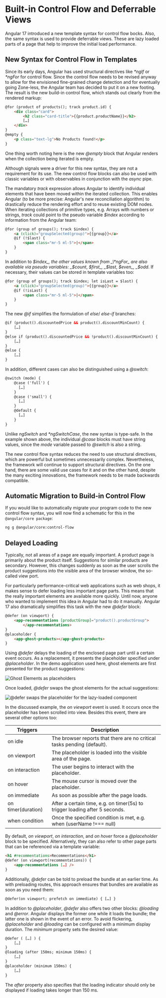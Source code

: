 # Built-in Control Flow and Deferrable Views

Angular 17 introduced a new template syntax for control flow bocks. Also, the same syntax is used to provide deferrable views. These are lazy loaded parts of a page that help to improve the initial load performance. 

## New Syntax for Control Flow in Templates

Since its early days, Angular has used structural directives like _\*ngIf_ or _\*ngFor_ for control flow. Since the control flow needs to be revised anyway to allow for the envisioned fine-grained change detection and for eventually going Zone-less, the Angular team has decided to put it on a new footing. The result is the new build-in control flow, which stands out clearly from the rendered markup:

```html
@for (product of products(); track product.id) {
    <div class="card">
        <h2 class="card-title">{{product.productName}}</h2>
        […]
    </div>
}
@empty {
    <p class="text-lg">No Products found!</p>
}
```

One thing worth noting here is the new _@empty_ block that Angular renders when the collection being iterated is empty.

Although signals were a driver for this new syntax, they are not a requirement for its use. The new control flow blocks can also be used with classic variables or with observables in conjunction with the _async_ pipe.

The mandatory _track_ expression allows Angular to identify individual elements that have been moved within the iterated collection. This enables Angular (to be more precise: Angular's new reconciliation algorithm) to drastically reduce the rendering effort and to reuse existing DOM nodes. When iterating collections of primitive types, e.g. Arrays with numbers or strings, _track_ could point to the pseudo variable _$index_ according to information from the Angular team:

```html
@for (group of groups(); track $index) {
    <a (click)="groupSelected(group)">{{group}}</a>
    @if (!$last) { 
        <span class="mr-5 ml-5">|</span> 
    }
}
```

In addition to _$index_, the other values known from _\*ngFor_ are also available via pseudo variables: _$count_, _$first_, _$last_, _$even_, _$odd_. If necessary, their values can be stored in template variables too:

```html
@for (group of groups(); track $index; let isLast = $last) {
    <a (click)="groupSelected(group)">{{group}}</a>
    @if (!isLast) { 
        <span class="mr-5 ml-5">|</span> 
    }
}
```

The new _@if_ simplifies the formulation of _else_/ _else-if_ branches:

```html
@if (product().discountedPrice && product().discountMinCount) {
    […]
}
@else if (product().discountedPrice && !product().discountMinCount) {
    […]
}
@else {
    […]
}
```

In addition, different cases can also be distinguished using a _@switch_:

```html
@switch (mode) {
    @case ('full') {
	  […]
    }
    @case ('small') {
      […]
    }
    @default {
      […]
    }
}
```

Unlike _ngSwitch_ and _\*ngSwitchCase_, the new syntax is type-safe. In the example shown above, the individual _@case_ blocks must have string values, since the _mode_ variable passed to _@switch_ is also a string.

The new control flow syntax reduces the need to use structural directives, which are powerful but sometimes unnecessarily complex. Nevertheless, the framework will continue to support structural directives. On the one hand, there are some valid use cases for it and on the other hand, despite the many exciting innovations, the framework needs to be made backwards compatible.

## Automatic Migration to Build-in Control Flow

If you would like to automatically migrate your program code to the new control flow syntax, you will now find a schematic for this in the `@angular/core package`:

```bash
ng g @angular/core:control-flow
```

## Delayed Loading

Typically, not all areas of a page are equally important. A product page is primarily about the product itself. Suggestions for similar products are secondary. However, this changes suddenly as soon as the user scrolls the product suggestions into the visible area of the browser window, the so-called view port.

For particularly performance-critical web applications such as web shops, it makes sense to defer loading less important page parts. This means that the really important elements are available more quickly. Until now, anyone who wanted to implement this idea in Angular had to do it manually. Angular 17 also dramatically simplifies this task with the new _@defer_ block:

```html
@defer (on viewport) {
    <app-recommentations [productGroup]="product().productGroup">
        </app-recommentations>
}
@placeholder {
    <app-ghost-products></app-ghost-products>
}
```

Using _@defer_ delays the loading of the enclosed page part until a certain event occurs. As a replacement, it presents the placeholder specified under _@placeholder_. In the demo application used here, ghost elements are first presented for the product suggestions:

![Ghost Elements as placeholders](images/ghost-element.png)

Once loaded, _@defer_ swaps the ghost elements for the actual suggestions:

![@defer swaps the placeholder for the lazy-loaded component](images/ghost-element-2.png)

In the discussed example, the _on viewport_ event is used. It occurs once the placeholder has been scrolled into view. Besides this event, there are several other options too:

|Triggers|Description|
|--- |--- |
|on idle|The browser reports that there are no critical tasks pending (default).|
|on viewport|The placeholder is loaded into the visible area of the page.|
|on interaction|The user begins to interact with the placeholder.|
|on hover|The mouse cursor is moved over the placeholder.|
|on immediate|As soon as possible after the page loads.|
|on timer(duration)|After a certain time, e.g. on timer(5s) to trigger loading after 5 seconds.|
|when condition|Once the specified condition is met, e.g. when (userName !=== null)|

By default, _on viewport_, _on interaction_, and _on hover_ force a _@placeholder_ block to be specified. Alternatively, they can also refer to other page parts that can be referenced via a template variable:

```html
<h1 #recommentations>Recommentations</h1> 
@defer (on viewport(recommentations)) { 
    <app-recommentations […] />
} 
```

Additionally, _@defer_ can be told to preload the bundle at an earlier time. As with preloading routes, this approach ensures that bundles are available as soon as you need them:

```html
@defer(on viewport; prefetch on immediate) { […] }
```

In addition to _@placeholder_, _@defer_ also offers two other blocks: _@loading_ and _@error_. Angular displays the former one while it loads the bundle; the latter one is shown in the event of an error. To avoid flickering, _@placeholder_ and _@loading_ can be configured with a minimum display duration. The _minimum_ property sets the desired value:

```html
@defer ( […] ) { 
    […] 
} 
@loading (after 150ms; minimum 150ms) { 
    […] 
} 
@placeholder (minimum 150ms) { 
    […] 
}
```

The _after_ property also specifies that the loading indicator should only be displayed if loading takes longer than 150 ms.


